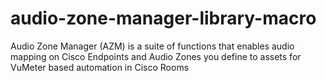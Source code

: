 # audio-zone-manager-library-macro
Audio Zone Manager (AZM) is a suite of functions that enables audio mapping on Cisco Endpoints and Audio Zones you define to assets for VuMeter based automation in Cisco Rooms
